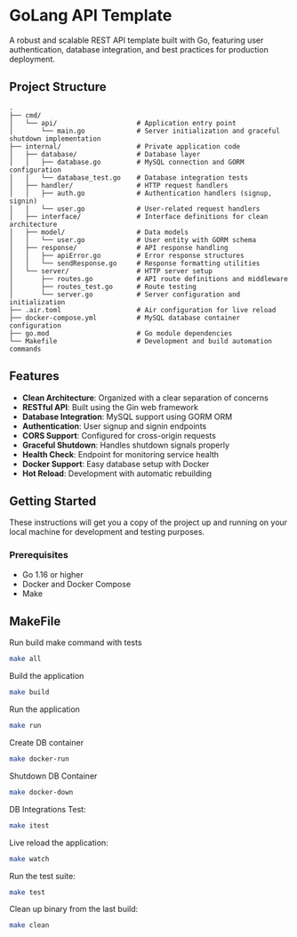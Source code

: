 # GoLang API Template

A robust and scalable REST API template built with Go, featuring user authentication, database integration, and best practices for production deployment.

## Project Structure

```
.
├── cmd/
│   └── api/                    # Application entry point
│       └── main.go             # Server initialization and graceful shutdown implementation
├── internal/                   # Private application code
│   ├── database/               # Database layer
│   │   ├── database.go         # MySQL connection and GORM configuration
│   │   └── database_test.go    # Database integration tests
│   ├── handler/                # HTTP request handlers
│   │   ├── auth.go             # Authentication handlers (signup, signin)
│   │   └── user.go             # User-related request handlers
│   ├── interface/              # Interface definitions for clean architecture
│   ├── model/                  # Data models
│   │   └── user.go             # User entity with GORM schema
│   ├── response/               # API response handling
│   │   ├── apiError.go         # Error response structures
│   │   └── sendResponse.go     # Response formatting utilities
│   └── server/                 # HTTP server setup
│       ├── routes.go           # API route definitions and middleware
│       ├── routes_test.go      # Route testing
│       └── server.go           # Server configuration and initialization
├── .air.toml                   # Air configuration for live reload
├── docker-compose.yml          # MySQL database container configuration
├── go.mod                      # Go module dependencies
└── Makefile                    # Development and build automation commands
```

## Features

- **Clean Architecture**: Organized with a clear separation of concerns
- **RESTful API**: Built using the Gin web framework
- **Database Integration**: MySQL support using GORM ORM
- **Authentication**: User signup and signin endpoints
- **CORS Support**: Configured for cross-origin requests
- **Graceful Shutdown**: Handles shutdown signals properly
- **Health Check**: Endpoint for monitoring service health
- **Docker Support**: Easy database setup with Docker
- **Hot Reload**: Development with automatic rebuilding

## Getting Started

These instructions will get you a copy of the project up and running on your local machine for development and testing purposes.

### Prerequisites

- Go 1.16 or higher
- Docker and Docker Compose
- Make

## MakeFile

Run build make command with tests
```bash
make all
```

Build the application
```bash
make build
```

Run the application
```bash
make run
```
Create DB container
```bash
make docker-run
```

Shutdown DB Container
```bash
make docker-down
```

DB Integrations Test:
```bash
make itest
```

Live reload the application:
```bash
make watch
```

Run the test suite:
```bash
make test
```

Clean up binary from the last build:
```bash
make clean
```
